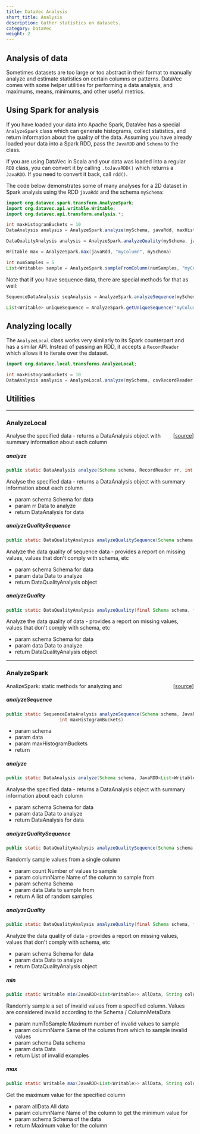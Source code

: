 ```yaml
---
title: DataVec Analysis
short_title: Analysis
description: Gather statistics on datasets.
category: DataVec
weight: 2
---
```


## Analysis of data

Sometimes datasets are too large or too abstract in their format to manually analyze and estimate statistics on certain columns or patterns. DataVec comes with some helper utilities for performing a data analysis, and maximums, means, minimums, and other useful metrics.

## Using Spark for analysis

If you have loaded your data into Apache Spark, DataVec has a special `AnalyzeSpark` class which can generate histograms, collect statistics, and return information about the quality of the data. Assuming you have already loaded your data into a Spark RDD, pass the `JavaRDD` and `Schema` to the class.

If you are using DataVec in Scala and your data was loaded into a regular `RDD` class, you can convert it by calling `.toJavaRDD()` which returns a `JavaRDD`. If you need to convert it back, call `rdd()`.

The code below demonstrates some of many analyses for a 2D dataset in Spark analysis using the RDD `javaRdd` and the schema `mySchema`:

```java
import org.datavec.spark.transform.AnalyzeSpark;
import org.datavec.api.writable.Writable;
import org.datavec.api.transform.analysis.*;

int maxHistogramBuckets = 10
DataAnalysis analysis = AnalyzeSpark.analyze(mySchema, javaRdd, maxHistogramBuckets)

DataQualityAnalysis analysis = AnalyzeSpark.analyzeQuality(mySchema, javaRdd)

Writable max = AnalyzeSpark.max(javaRdd, "myColumn", mySchema)

int numSamples = 5
List<Writable> sample = AnalyzeSpark.sampleFromColumn(numSamples, "myColumn", mySchema, javaRdd)
```

Note that if you have sequence data, there are special methods for that as well:

```java
SequenceDataAnalysis seqAnalysis = AnalyzeSpark.analyzeSequence(mySchema, sequenceRdd)

List<Writable> uniqueSequence = AnalyzeSpark.getUniqueSequence("myColumn", seqSchema, sequenceRdd)
```

## Analyzing locally

The `AnalyzeLocal` class works very similarly to its Spark counterpart and has a similar API. Instead of passing an RDD, it accepts a `RecordReader` which allows it to iterate over the dataset.

```java
import org.datavec.local.transforms.AnalyzeLocal;

int maxHistogramBuckets = 10
DataAnalysis analysis = AnalyzeLocal.analyze(mySchema, csvRecordReader, maxHistogramBuckets)
```

## Utilities


---

### AnalyzeLocal
<span style="float:right;"> [[source]](https://github.com/eclipse/deeplearning4j/tree/master/datavec/datavec-local/src/main/java/org/datavec/local/transforms/AnalyzeLocal.java) </span>

Analyse the specified data - returns a DataAnalysis object with summary information about each column


##### analyze 
```java
public static DataAnalysis analyze(Schema schema, RecordReader rr, int maxHistogramBuckets)
```


Analyse the specified data - returns a DataAnalysis object with summary information about each column

- param schema Schema for data
- param rr     Data to analyze
- return DataAnalysis for data

##### analyzeQualitySequence 
```java
public static DataQualityAnalysis analyzeQualitySequence(Schema schema, SequenceRecordReader data) 
```


Analyze the data quality of sequence data - provides a report on missing values, values that don't comply with schema, etc
- param schema Schema for data
- param data   Data to analyze
- return DataQualityAnalysis object

##### analyzeQuality 
```java
public static DataQualityAnalysis analyzeQuality(final Schema schema, final RecordReader data) 
```


Analyze the data quality of data - provides a report on missing values, values that don't comply with schema, etc
- param schema Schema for data
- param data   Data to analyze
- return DataQualityAnalysis object





---

### AnalyzeSpark
<span style="float:right;"> [[source]](https://github.com/eclipse/deeplearning4j/tree/master/datavec/datavec-spark/src/main/java/org/datavec/spark/transform/AnalyzeSpark.java) </span>

AnalizeSpark: static methods for
analyzing and


##### analyzeSequence 
```java
public static SequenceDataAnalysis analyzeSequence(Schema schema, JavaRDD<List<List<Writable>>> data,
                    int maxHistogramBuckets) 
```



- param schema
- param data
- param maxHistogramBuckets
- return

##### analyze 
```java
public static DataAnalysis analyze(Schema schema, JavaRDD<List<Writable>> data) 
```


Analyse the specified data - returns a DataAnalysis object with summary information about each column

- param schema Schema for data
- param data   Data to analyze
- return       DataAnalysis for data

##### analyzeQualitySequence 
```java
public static DataQualityAnalysis analyzeQualitySequence(Schema schema, JavaRDD<List<List<Writable>>> data) 
```


Randomly sample values from a single column

- param count         Number of values to sample
- param columnName    Name of the column to sample from
- param schema        Schema
- param data          Data to sample from
- return              A list of random samples

##### analyzeQuality 
```java
public static DataQualityAnalysis analyzeQuality(final Schema schema, final JavaRDD<List<Writable>> data) 
```


Analyze the data quality of data - provides a report on missing values, values that don't comply with schema, etc
- param schema Schema for data
- param data   Data to analyze
- return DataQualityAnalysis object

##### min 
```java
public static Writable min(JavaRDD<List<Writable>> allData, String columnName, Schema schema)
```


Randomly sample a set of invalid values from a specified column.
Values are considered invalid according to the Schema / ColumnMetaData

- param numToSample    Maximum number of invalid values to sample
- param columnName     Same of the column from which to sample invalid values
- param schema         Data schema
- param data           Data
- return               List of invalid examples

##### max 
```java
public static Writable max(JavaRDD<List<Writable>> allData, String columnName, Schema schema)
```


Get the maximum value for the specified column

- param allData    All data
- param columnName Name of the column to get the minimum value for
- param schema     Schema of the data
- return           Maximum value for the column

